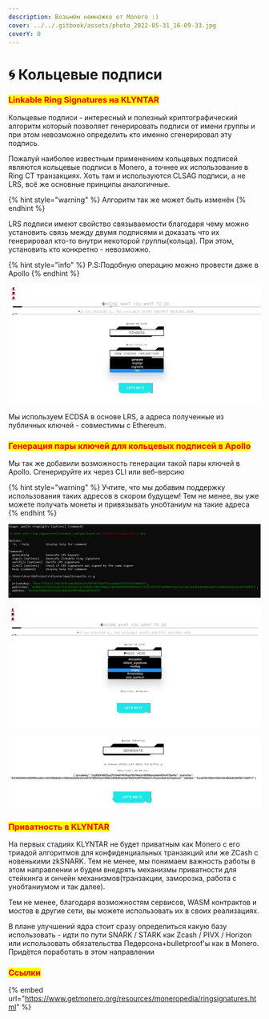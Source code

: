 ```yaml
---
description: Возьмём немножко от Monero :)
cover: ../../.gitbook/assets/photo_2022-05-31_16-09-33.jpg
coverY: 0
---
```


# 🌀 Кольцевые подписи

### <mark style="color:red;">Linkable Ring Signatures на KLYNTAR</mark>

Кольцевые подписи - интересный и полезный криптографический алгоритм который позволяет генерировать подписи от имени группы и при этом невозможно определить кто именно сгенерировал эту подпись.

Пожалуй наиболее известным применением кольцевых подписей являются кольцевые подписи в Monero, а точнее их использование в Ring CT транзакциях. Хоть там и используются CLSAG подписи, а не LRS, всё же основные принципы аналогичные.

{% hint style="warning" %}
Алгоритм так же может быть изменён
{% endhint %}

LRS подписи имеют свойство связываемости благодаря чему можно установить связь между двумя подписями и доказать что их генерировал кто-то внутри некоторой группы(кольца). При этом, установить кто конкретно - невозможно.

{% hint style="info" %}
P.S:Подобную операцию можно провести даже в Apollo
{% endhint %}

![](<../../.gitbook/assets/image (64).png>)

Мы используем ECDSA в основе LRS, а адреса полученные из публичных ключей - совместимы с Ethereum.

### <mark style="color:red;">**Генерация пары ключей для кольцевых подписей в Apollo**</mark>

Мы так же добавили возможность генерации такой пары ключей в Apollo. Сгенерируйте их через CLI или веб-версию

{% hint style="warning" %}
Учтите, что мы добавим поддержку использования таких адресов в скором будущем! Тем не менее, вы уже можете получать монеты и привязывать унобтаниум на такие адреса
{% endhint %}

![](<../../.gitbook/assets/image (31).png>)

![](<../../.gitbook/assets/image (61).png>)

![](<../../.gitbook/assets/image (42).png>)

### <mark style="color:red;">**Приватность в KLYNTAR**</mark>

На первых стадиях KLYNTAR не будет приватным как Monero с его триадой алгоритмов для конфиденциальных транзакций или же ZCash с новенькими zkSNARK. Тем не менее, мы понимаем важность работы в этом направлении и будем внедрять механизмы приватности для стейкинга и ончейн механизмов(транзакции, заморозка, работа с унобтаниумом и так далее).

Тем не менее, благодаря возможностям сервисов, WASM контрактов и мостов в другие сети, вы можете использовать их в своих реализациях.

В плане улучшений ядра стоит сразу определиться какую базу использовать - идти по пути SNARK / STARK как Zcash / PIVX / Horizon или использовать обязательства Педерсона+bulletproof'ы как в Monero. Придётся поработать в этом направлении&#x20;

### <mark style="color:red;">Ссылки</mark>

{% embed url="https://www.getmonero.org/resources/moneropedia/ringsignatures.html" %}
